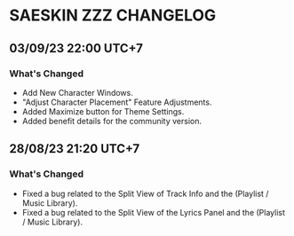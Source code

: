 # SAESKIN ZZZ CHANGELOG
## 03/09/23 22:00 UTC+7
### What's Changed
- Add New Character Windows.
- "Adjust Character Placement" Feature Adjustments.
- Added Maximize button for Theme Settings.
- Added benefit details for the community version.
  
## 28/08/23 21:20 UTC+7
### What's Changed
- Fixed a bug related to the Split View of Track Info and the (Playlist / Music Library).
- Fixed a bug related to the Split View of the Lyrics Panel and the (Playlist / Music Library).
